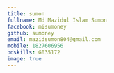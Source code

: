 ```yaml
---
title: sumon
fullname: Md Mazidul Islam Sumon
facebook: misumoney
github: sumoney
email: mazidsumon804@gmail.com 
mobile: 1827606956  
bdskills: G035172 
image: true
---
```


